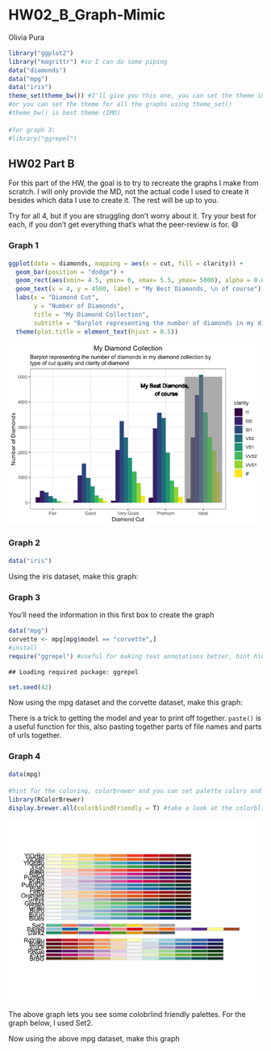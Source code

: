 HW02\_B\_Graph-Mimic
================
Olivia Pura

``` r
library("ggplot2")
library("magrittr") #so I can do some piping
data("diamonds")
data("mpg")
data("iris")
theme_set(theme_bw()) #I'll give you this one, you can set the theme individually for graphs
#or you can set the theme for all the graphs using theme_set()
#theme_bw() is best theme (IMO)

#for graph 3:
#library("ggrepel")
```

## HW02 Part B

For this part of the HW, the goal is to try to recreate the graphs I
make from scratch. I will only provide the MD, not the actual code I
used to create it besides which data I use to create it. The rest will
be up to you.

Try for all 4, but if you are struggling don’t worry about it. Try your
best for each, if you don’t get everything that’s what the peer-review
is for. :smile:

### Graph 1

``` r
ggplot(data = diamonds, mapping = aes(x = cut, fill = clarity)) + 
  geom_bar(position = "dodge") +
  geom_rect(aes(xmin= 4.5, ymin= 0, xmax= 5.5, ymax= 5000), alpha = 0.01, fill = "gray85") +
  geom_text(x = 4, y = 4500, label = "My Best Diamonds, \n of course") +
  labs(x = "Diamond Cut", 
       y = "Number of Diamonds", 
       title = "My Diamond Collection", 
       subtitle = "Barplot representing the number of diamonds in my diamond collection by \ntype of cut quality and clarity of diamond") +
  theme(plot.title = element_text(hjust = 0.5))
```

![](HW02_B_Mimic_starter_files/figure-gfm/unnamed-chunk-1-1.png)<!-- -->

### Graph 2

``` r
data("iris")
```

Using the iris dataset, make this graph:

### Graph 3

You’ll need the information in this first box to create the graph

``` r
data("mpg")
corvette <- mpg[mpg$model == "corvette",]
#install
require("ggrepel") #useful for making text annotations better, hint hint
```

    ## Loading required package: ggrepel

``` r
set.seed(42)
```

Now using the mpg dataset and the corvette dataset, make this graph:

There is a trick to getting the model and year to print off together.
`paste()` is a useful function for this, also pasting together parts of
file names and parts of urls together.

### Graph 4

``` r
data(mpg)

#hint for the coloring, colorbrewer and you can set palette colors and make your graphs colorblind friendly
library(RColorBrewer)
display.brewer.all(colorblindFriendly = T) #take a look at the colorblindfriendly options
```

![](HW02_B_Mimic_starter_files/figure-gfm/unnamed-chunk-4-1.png)<!-- -->

The above graph lets you see some colobrlind friendly palettes. For the
graph below, I used Set2.

Now using the above mpg dataset, make this graph
